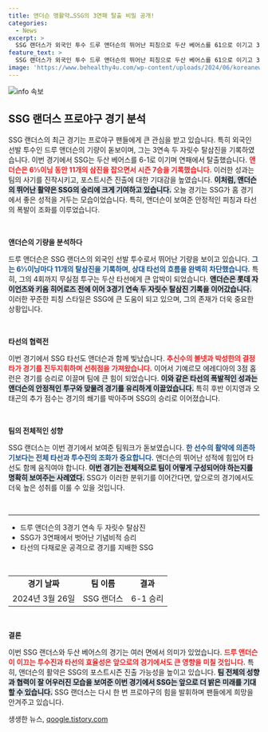 ```yaml
---
title: 앤더슨 맹활약…SSG의 3연패 탈출 비밀 공개!
categories:
  - News
excerpt: >
  SSG 랜더스가 외국인 투수 드루 앤더슨의 뛰어난 피칭으로 두산 베어스를 61으로 이기고 3연패에서 탈출했습니다. 앤더슨은 11개의 삼진으로 시즌 7승을 기록하며 팀 상승세를 이끌었습니다.
feature_text: >
  SSG 랜더스가 외국인 투수 드루 앤더슨의 뛰어난 피칭으로 두산 베어스를 61으로 이기고 3연패에서 탈출했습니다. 앤더슨은 11개의 삼진으로 시즌 7승을 기록하며 팀 상승세를 이끌었습니다.
image: 'https://www.behealthy4u.com/wp-content/uploads/2024/06/koreanews.jpg'
---
```


<p><img src="https://www.behealthy4u.com/wp-content/uploads/2024/06/koreanews.jpg" alt="info 속보" /></p>

<h2 data-ke-size="size26">SSG 랜더스 프로야구 경기 분석</h2>

<p data-ke-size="size16">SSG 랜더스의 최근 경기는 프로야구 팬들에게 큰 관심을 받고 있습니다. 특히 외국인 선발 투수인 드루 앤더슨의 기량이 돋보이며, 그는 3연속 두 자릿수 탈삼진을 기록하였습니다. 이번 경기에서 SSG는 두산 베어스를 6-1로 이기며 연패에서 탈출했습니다. <b><span style="color: #ee2323;">앤더슨은 6⅓이닝 동안 11개의 삼진을 잡으면서 시즌 7승을 기록했습니다.</span></b> 이러한 성과는 팀의 사기를 진작시키고, 포스트시즌 진출에 대한 기대감을 높였습니다. <b><span style="background-color: #21538527;">이처럼, 앤더슨의 뛰어난 활약은 SSG의 승리에 크게 기여하고 있습니다.</span></b> 오늘 경기는 SSG가 홈 경기에서 좋은 성적을 거두는 모습이었습니다. 특히, 앤더슨이 보여준 안정적인 피칭과 타선의 폭발이 조화를 이루었습니다.</p>

<p data-ke-size="size16">&nbsp;</p>

<p><b>앤더슨의 기량을 분석하다</b></p>

<p data-ke-size="size16">드루 앤더슨은 SSG 랜더스의 외국인 선발 투수로서 뛰어난 기량을 보이고 있습니다. <b><span style="color: #1a5490;">그는 6⅓이닝마다 11개의 탈삼진을 기록하며, 상대 타선의 흐름을 완벽히 차단했습니다.</span></b> 특히, 그의 4회까지 무실점 투구는 두산 타선에게 큰 압박이 되었습니다. <b><span style="background-color: #21538527;">앤더슨은 롯데 자이언츠와 키움 히어로즈 전에 이어 3경기 연속 두 자릿수 탈삼진 기록을 이어갔습니다.</span></b> 이러한 꾸준한 피칭 스타일은 SSG에 큰 도움이 되고 있으며, 그의 존재가 더욱 중요한 상황입니다.</p>

<p data-ke-size="size16">&nbsp;</p>

<p><b>타선의 협력전</b></p>

<p data-ke-size="size16">이번 경기에서 SSG 타선도 앤더슨과 함께 빛났습니다. <b><span style="color: #ee2323;">추신수의 볼넷과 박성한의 결정타가 경기를 진두지휘하며 선취점을 가져왔습니다.</span></b> 이어서 기예르모 에레디아의 3점 홈런은 경기를 승리로 이끌며 팀에 큰 힘이 되었습니다. <b><span style="background-color: #21538527;">이와 같은 타선의 폭발적인 성과는 앤더슨의 안정적인 투구와 맞물려 경기를 유리하게 이끌었습니다.</span></b> 특히 후반 이지영과 오태곤의 추가 점수는 경기의 쐐기를 박아주며 SSG의 승리로 이어졌습니다.</p>

<p data-ke-size="size16">&nbsp;</p>

<p><b>팀의 전체적인 성향</b></p>

<p data-ke-size="size16">SSG 랜더스는 이번 경기에서 보여준 팀워크가 돋보였습니다. <b><span style="color: #1a5490;">한 선수의 활약에 의존하기보다는 전체 타선과 투수진의 조화가 중요합니다.</span></b> 앤더슨의 뛰어난 성적에 힘입어 타선도 함께 움직여야 합니다. <b><span style="background-color: #21538527;">이번 경기는 전체적으로 팀이 어떻게 구성되어야 하는지를 명확히 보여주는 사례였다.</span></b> SSG가 이러한 분위기를 이어간다면, 앞으로의 경기에서도 더욱 높은 성취를 이룰 수 있을 것입니다.</p>

<p data-ke-size="size16">&nbsp;</p>

<hr />

<ul>
    <li>드루 앤더슨의 3경기 연속 두 자릿수 탈삼진</li>
    <li>SSG가 3연패에서 벗어난 기념비적 승리</li>
    <li>타선의 다채로운 공격으로 경기를 지배한 SSG</li>
</ul>

<p data-ke-size="size16">&nbsp;</p>

<table style="width: 100%;">
    <tr>
        <td style="text-align: center; height: 17px;"><b>경기 날짜</b></td>
        <td style="text-align: center; height: 17px;"><b>팀 이름</b></td>
        <td style="text-align: center; height: 17px;"><b>결과</b></td>
    </tr>
    <tr>
        <td style="text-align: center; height: 17px;">2024년 3월 26일</td>
        <td style="text-align: center; height: 17px;">SSG 랜더스</td>
        <td style="text-align: center; height: 17px;">6-1 승리</td>
    </tr>
</table>

<p data-ke-size="size16">&nbsp;</p>

<p><b>결론</b></p>

<p data-ke-size="size16">이번 SSG 랜더스와 두산 베어스의 경기는 여러 면에서 의미가 있었습니다. <b><span style="color: #ee2323;">드루 앤더슨이 이끄는 투수진과 타선의 효율성은 앞으로의 경기에서도 큰 영향을 미칠 것입니다.</span></b> 특히, 앤더슨의 활약은 SSG의 포스트시즌 진출 가능성을 높이고 있습니다. <b><span style="background-color: #21538527;">팀 전체의 성향과 협력이 잘 어우러진 모습을 보여준 이번 경기에서 SSG는 앞으로 더 밝은 미래를 기대할 수 있습니다.</span></b> SSG 랜더스는 다시 한 번 프로야구의 힘을 발휘하며 팬들에게 희망을 안겨주고 있습니다.</p>
생생한 뉴스, <a href="https://qoogle.tistory.com" rel="dofollow">qoogle.tistory.com</a>


